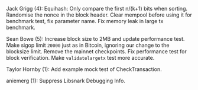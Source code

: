 
Jack Grigg (4):
      Equihash: Only compare the first n/(k+1) bits when sorting.
      Randomise the nonce in the block header.
      Clear mempool before using it for benchmark test, fix parameter name.
      Fix memory leak in large tx benchmark.

Sean Bowe (5):
      Increase block size to 2MB and update performance test.
      Make sigop limit `20000` just as in Bitcoin, ignoring our change to the blocksize limit.
      Remove the mainnet checkpoints.
      Fix performance test for block verification.
      Make `validatelargetx` test more accurate.

Taylor Hornby (1):
      Add example mock test of CheckTransaction.

aniemerg (1):
      Suppress Libsnark Debugging Info.